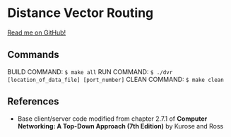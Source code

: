 # Distance Vector Routing

[Read me on GitHub!](https://github.com/SeanCooke/distance-vector-routing)

## Commands
BUILD COMMAND: `$ make all` RUN COMMAND: `$ ./dvr [location_of_data_file] [port_number]` CLEAN COMMAND: `$ make clean`

## References
* Base client/server code modified from chapter 2.7.1 of __Computer Networking: A Top-Down Approach (7th Edition)__ by Kurose and Ross
